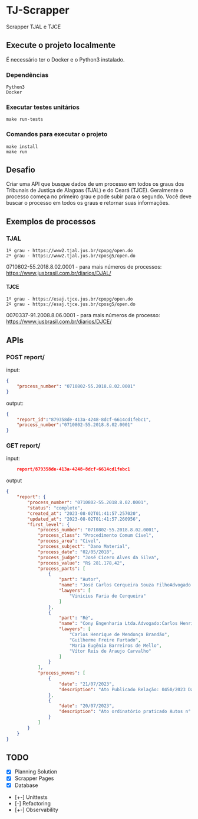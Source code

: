 # TJ-Scrapper

Scrapper TJAL e TJCE

## Execute o projeto localmente

É necessário ter o Docker e o Python3 instalado.

### Dependências

    Python3
    Docker

### Executar testes unitários

    make run-tests

### Comandos para executar o projeto

    make install
    make run

## Desafio

Criar uma API que busque dados de um processo em todos os graus dos Tribunais de Justiça de Alagoas (TJAL) e do Ceará (TJCE). Geralmente o processo começa no primeiro grau e pode subir para o segundo. Você deve buscar o processo em todos os graus e retornar suas informações.


## Exemplos de processos

### TJAL

    1º grau - https://www2.tjal.jus.br/cpopg/open.do
    2º grau - https://www2.tjal.jus.br/cposg5/open.do

0710802-55.2018.8.02.0001 - para mais números de processos: https://www.jusbrasil.com.br/diarios/DJAL/

#### TJCE

    1º grau - https://esaj.tjce.jus.br/cpopg/open.do
    2º grau - https://esaj.tjce.jus.br/cposg5/open.do

0070337-91.2008.8.06.0001 - para mais números de processo: https://www.jusbrasil.com.br/diarios/DJCE/

## APIs

### POST report/

input:


```json
{
    "process_number": "0710802-55.2018.8.02.0001"
}
```

output:
```json
{
    "report_id":"879358de-413a-4248-8dcf-6614cd1febc1",
    "process_number":"0710802-55.2018.8.02.0001"
}
```


### GET report/

input:
```json
    report/879358de-413a-4248-8dcf-6614cd1febc1
```
output

```json
{
    "report": {
        "process_number": "0710802-55.2018.8.02.0001",
        "status": "complete",
        "created_at": "2023-08-02T01:41:57.257020",
        "updated_at": "2023-08-02T01:41:57.260956",
        "first_level": {
            "process_number": "0710802-55.2018.8.02.0001",
            "process_class": "Procedimento Comum Cível",
            "process_area": "Cível",
            "process_subject": "Dano Material",
            "process_date": "02/05/2018",
            "process_judge": "José Cícero Alves da Silva",
            "process_value": "R$ 281.178,42",
            "process_parts": [
                {
                    "part": "Autor",
                    "name": "José Carlos Cerqueira Souza FilhoAdvogado:Vinicius Faria de Cerqueira",
                    "lawyers": [
                        "Vinicius Faria de Cerqueira"
                    ]
                },
                {
                    "part": "Ré",
                    "name": "Cony Engenharia Ltda.Advogado:Carlos Henrique de Mendonça BrandãoAdvogado:Guilherme Freire FurtadoAdvogada:Maria Eugênia Barreiros de MelloAdvogado:Vítor Reis de Araujo Carvalho",
                    "lawyers": [
                        "Carlos Henrique de Mendonça Brandão",
                        "Guilherme Freire Furtado",
                        "Maria Eugênia Barreiros de Mello",
                        "Vítor Reis de Araujo Carvalho"
                    ]
                }
            ],
            "process_moves": [
                {
                    "date": "21/07/2023",
                    "description": "Ato Publicado Relação: 0450/2023 Data da Publicação: 24/07/2023 Número do Diário: 3349"
                },
                {
                    "date": "20/07/2023",
                    "description": "Ato ordinatório praticado Autos n°: 0710802-55.2018.8.02.0001 Ação: Procedimento Comum Cível Autor: José Carlos Cerqueira Souza Filho e outro Réu: Cony Engenharia Ltda. e outro ATO ORDINATÓRIO Em cumprimento ao disposto no Provimento nº 15/2019, da Corregedoria Geral da Justiça do Estado de Alagoas, fica(m) a(s) parte(s) ré intimada(s), na pessoa do seu advogado, para, no prazo de 15 (quinze) dias, providenciar(em) o recolhimento das custas processuais, sob pena de expedição de certidão ao FUNJURIS (Resolução TJ/AL nº 19/2007) para inscrição na divida ativa estadual, após o que será arquivado o processo. Ocorrendo o pagamento, devidamente atualizado, após a emissão da supracitada certidão de débito, deverá o interessado entregar a ficha de compensação bancária quitada na sede do FUNJURIS, que se responsabilizará pela devida baixa, além de oficiar à secretaria de onde se originou o débito acerca do referido pagamento (Resolução nº 19/2007, art. 33, § 6º). Maceió, 20 de julho de 2023 Marcelo Rodrigo Falcão Vieira Analista(escrivão substituto)Vencimento: 10/08/2023"
                }
            ]
        }
    }
}
```

## TODO

- [X] Planning Solution
- [X] Scrapper Pages
- [X] Database
- [+-] Unittests
- [-] Refactoring
- [+-] Observability